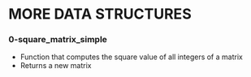 # MORE DATA STRUCTURES

### 0-square_matrix_simple
- Function that computes the square value of all integers of a matrix
- Returns a new matrix